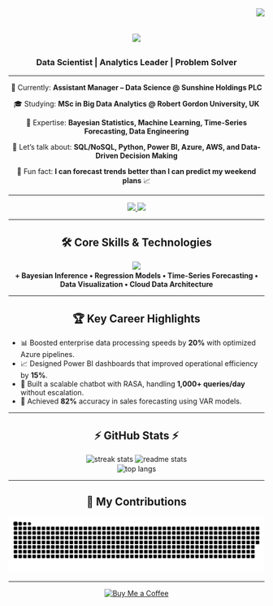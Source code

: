 <img align="right" src="https://visitor-badge.laobi.icu/badge?page_id=shalini0528" />

<h1 align="center">
    <img src="https://readme-typing-svg.herokuapp.com/?font=Righteous&size=35&center=true&vCenter=true&width=600&height=70&duration=4000&lines=Hi+There!+👋;+I'm+Shalini+Kularathne!;" />
</h1>

<h3 align="center">Data Scientist | Analytics Leader | Problem Solver</h3>

---

<div align="center">
 
 🔭 Currently: **Assistant Manager – Data Science @ Sunshine Holdings PLC**
 
 🎓 Studying: **MSc in Big Data Analytics @ Robert Gordon University, UK**
 
 🚀 Expertise: **Bayesian Statistics, Machine Learning, Time-Series Forecasting, Data Engineering**

 💬 Let’s talk about: **SQL/NoSQL, Python, Power BI, Azure, AWS, and Data-Driven Decision Making**

 🌟 Fun fact: **I can forecast trends better than I can predict my weekend plans** 📈

</div>

---

<div align="center"> 
  <a href="mailto:shalikularathne93@gmail.com">
    <img src="https://img.shields.io/badge/Email-333333?style=for-the-badge&logo=gmail&logoColor=red" />
  </a>
  <a href="https://www.linkedin.com/in/shalinikularathne" target="_blank">
    <img src="https://img.shields.io/badge/LinkedIn-0A66C2?style=for-the-badge&logo=linkedin&logoColor=white" />
  </a>
</div>

---

<h2 align="center">🛠 Core Skills & Technologies</h2>
<div align="center">
    <img src="https://skillicons.dev/icons?i=python,r,sql,azure,aws,powerbi,git,github,vscode,java,cpp" /><br>
    <b>+ Bayesian Inference • Regression Models • Time-Series Forecasting • Data Visualization • Cloud Data Architecture</b>
</div>

---

<h2 align="center">🏆 Key Career Highlights</h2>

- 📊 Boosted enterprise data processing speeds by **20%** with optimized Azure pipelines.  
- 📈 Designed Power BI dashboards that improved operational efficiency by **15%**.  
- 🤖 Built a scalable chatbot with RASA, handling **1,000+ queries/day** without escalation.  
- 📅 Achieved **82%** accuracy in sales forecasting using VAR models.  

---

<h2 align="center">⚡ GitHub Stats ⚡</h2>

<div align=center>
  <img width=390 src="https://github-readme-streak-stats.herokuapp.com/?user=shalini0528&count_private=true&theme=react&border_radius=10" alt="streak stats"/>
  <img width=390 src="https://github-readme-stats.vercel.app/api?username=shalini0528&count_private=true&show_icons=true&theme=react&rank_icon=github&border_radius=10" alt="readme stats" />
  <br/>
  <img width=325 align="center" src="https://github-readme-stats.vercel.app/api/top-langs/?username=shalini0528&hide=HTML&langs_count=8&layout=compact&theme=react&border_radius=10" alt="top langs" />
</div>

---

<h2 align="center">🐍 My Contributions</h2>
<div align="center">
<img alt="snake eating my contributions" src="https://raw.githubusercontent.com/shalini0528/shalini0528/output/github-contribution-grid-snake.svg" />
</div>

---

<div align="center">
<a href='https://buymeacoffee.com/shalikular5' target='_blank'><img height='64' style='border:0px;height:64px;' src='https://cdn.buymeacoffee.com/buttons/v2/default-yellow.png' border='0' alt='Buy Me a Coffee' /></a>
</div>

